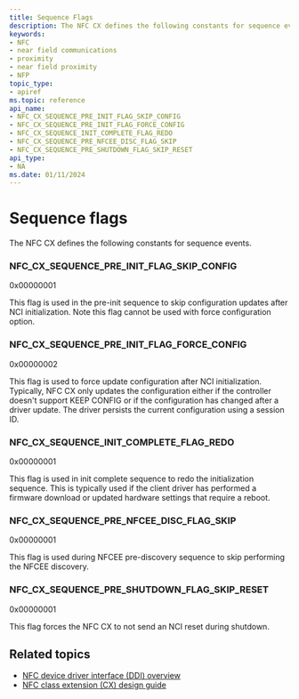 ```yaml
---
title: Sequence Flags
description: The NFC CX defines the following constants for sequence events.
keywords:
- NFC
- near field communications
- proximity
- near field proximity
- NFP
topic_type:
- apiref
ms.topic: reference
api_name:
- NFC_CX_SEQUENCE_PRE_INIT_FLAG_SKIP_CONFIG
- NFC_CX_SEQUENCE_PRE_INIT_FLAG_FORCE_CONFIG
- NFC_CX_SEQUENCE_INIT_COMPLETE_FLAG_REDO
- NFC_CX_SEQUENCE_PRE_NFCEE_DISC_FLAG_SKIP
- NFC_CX_SEQUENCE_PRE_SHUTDOWN_FLAG_SKIP_RESET
api_type:
- NA
ms.date: 01/11/2024
---
```


# Sequence flags

The NFC CX defines the following constants for sequence events.

### NFC_CX_SEQUENCE_PRE_INIT_FLAG_SKIP_CONFIG

0x00000001

This flag is used in the pre-init sequence to skip configuration updates after NCI initialization. Note this flag cannot be used with force configuration option.

### NFC_CX_SEQUENCE_PRE_INIT_FLAG_FORCE_CONFIG

0x00000002

This flag is used to force update configuration after NCI initialization. Typically, NFC CX only updates the configuration either if the controller doesn't support KEEP CONFIG or if the configuration has changed after a driver update. The driver persists the current configuration using a session ID.

### NFC_CX_SEQUENCE_INIT_COMPLETE_FLAG_REDO

0x00000001

This flag is used in init complete sequence to redo the initialization sequence. This is typically used if the client driver has performed a firmware download or updated hardware settings that require a reboot.

### NFC_CX_SEQUENCE_PRE_NFCEE_DISC_FLAG_SKIP

0x00000001

This flag is used during NFCEE pre-discovery sequence to skip performing the NFCEE discovery.

### NFC_CX_SEQUENCE_PRE_SHUTDOWN_FLAG_SKIP_RESET

0x00000001

This flag forces the NFC CX to not send an NCI reset during shutdown.

## Related topics

- [NFC device driver interface (DDI) overview](/windows-hardware/drivers/ddi/_nfpdrivers)
- [NFC class extension (CX) design guide](/windows-hardware/drivers/nfc/nfc-class-extension-)
